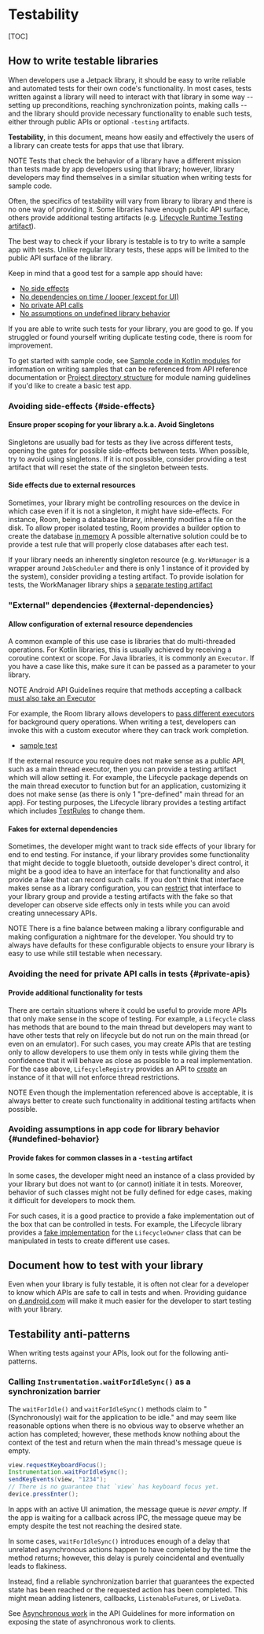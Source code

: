 # Testability

[TOC]

## How to write testable libraries

When developers use a Jetpack library, it should be easy to write reliable and
automated tests for their own code's functionality. In most cases, tests written
against a library will need to interact with that library in some way -- setting
up preconditions, reaching synchronization points, making calls -- and the
library should provide necessary functionality to enable such tests, either
through public APIs or optional `-testing` artifacts.

**Testability**, in this document, means how easily and effectively the users of
a library can create tests for apps that use that library.

NOTE Tests that check the behavior of a library have a different mission than
tests made by app developers using that library; however, library developers may
find themselves in a similar situation when writing tests for sample code.

Often, the specifics of testability will vary from library to library and there
is no one way of providing it. Some libraries have enough public API surface,
others provide additional testing artifacts (e.g.
[Lifecycle Runtime Testing artifact](https://maven.google.com/web/index.html?q=lifecycle#androidx.lifecycle:lifecycle-runtime-testing)).

The best way to check if your library is testable is to try to write a sample
app with tests. Unlike regular library tests, these apps will be limited to the
public API surface of the library.

Keep in mind that a good test for a sample app should have:

*   [No side effects](#side-effects)
*   [No dependencies on time / looper (except for UI)](#external-dependencies)
*   [No private API calls](#private-apis)
*   [No assumptions on undefined library behavior](#undefined-behavior)

If you are able to write such tests for your library, you are good to go. If you
struggled or found yourself writing duplicate testing code, there is room for
improvement.

To get started with sample code, see
[Sample code in Kotlin modules](api_guidelines.md#sample-code-in-kotlin-modules)
for information on writing samples that can be referenced from API reference
documentation or [Project directory structure](policies.md#directory-structure)
for module naming guidelines if you'd like to create a basic test app.

### Avoiding side-effects {#side-effects}

#### Ensure proper scoping for your library a.k.a. Avoid Singletons

Singletons are usually bad for tests as they live across different tests,
opening the gates for possible side-effects between tests. When possible, try to
avoid using singletons. If it is not possible, consider providing a test
artifact that will reset the state of the singleton between tests.

#### Side effects due to external resources

Sometimes, your library might be controlling resources on the device in which
case even if it is not a singleton, it might have side-effects. For instance,
Room, being a database library, inherently modifies a file on the disk. To allow
proper isolated testing, Room provides a builder option to create the database
[in memory](https://developer.android.com/reference/androidx/room/Room#inMemoryDatabaseBuilder\(android.content.Context,%20java.lang.Class%3CT%3E\))
A possible alternative solution could be to provide a test rule that will
properly close databases after each test.

If your library needs an inherently singleton resource (e.g. `WorkManager` is a
wrapper around `JobScheduler` and there is only 1 instance of it provided by the
system), consider providing a testing artifact. To provide isolation for tests,
the WorkManager library ships a
[separate testing artifact](https://developer.android.com/topic/libraries/architecture/workmanager/how-to/integration-testing)

### "External" dependencies {#external-dependencies}

#### Allow configuration of external resource dependencies

A common example of this use case is libraries that do multi-threaded
operations. For Kotlin libraries, this is usually achieved by receiving a
coroutine context or scope. For Java libraries, it is commonly an `Executor`. If
you have a case like this, make sure it can be passed as a parameter to your
library.

NOTE Android API Guidelines require that methods accepting a callback
[must also take an Executor](https://android.googlesource.com/platform/developers/docs/+/refs/heads/master/api-guidelines/index.md#callbacks-listener)

For example, the Room library allows developers to
[pass different executors](https://developer.android.com/reference/androidx/room/RoomDatabase.Builder#setQueryExecutor\(java.util.concurrent.Executor\))
for background query operations. When writing a test, developers can invoke this
with a custom executor where they can track work completion.

*   [sample test](https://cs.android.com/androidx/platform/frameworks/support/+/androidx-master-dev:room/integration-tests/kotlintestapp/src/androidTest/java/androidx/room/integration/kotlintestapp/test/SuspendingQueryTest.kt;l=672)

If the external resource you require does not make sense as a public API, such
as a main thread executor, then you can provide a testing artifact which will
allow setting it. For example, the Lifecycle package depends on the main thread
executor to function but for an application, customizing it does not make sense
(as there is only 1 "pre-defined" main thread for an app). For testing purposes,
the Lifecycle library provides a testing artifact which includes
[TestRules](https://cs.android.com/androidx/platform/frameworks/support/+/androidx-master-dev:arch/core-testing/src/main/java/androidx/arch/core/executor/testing/CountingTaskExecutorRule.java)
to change them.

#### Fakes for external dependencies

Sometimes, the developer might want to track side effects of your library for
end to end testing. For instance, if your library provides some functionality
that might decide to toggle bluetooth, outside developer's direct control, it
might be a good idea to have an interface for that functionality and also
provide a fake that can record such calls. If you don't think that interface
makes sense as a library configuration, you can
[restrict](https://cs.android.com/androidx/platform/frameworks/support/+/androidx-master-dev:annotation/annotation/src/main/java/androidx/annotation/RestrictTo.java)
that interface to your library group and provide a testing artifacts with the
fake so that developer can observe side effects only in tests while you can
avoid creating unnecessary APIs.

NOTE There is a fine balance between making a library configurable and making
configuration a nightmare for the developer. You should try to always have
defaults for these configurable objects to ensure your library is easy to use
while still testable when necessary.

### Avoiding the need for private API calls in tests {#private-apis}

#### Provide additional functionality for tests

There are certain situations where it could be useful to provide more APIs that
only make sense in the scope of testing. For example, a `Lifecycle` class has
methods that are bound to the main thread but developers may want to have other
tests that rely on lifecycle but do not run on the main thread (or even on an
emulator). For such cases, you may create APIs that are testing only to allow
developers to use them only in tests while giving them the confidence that it
will behave as close as possible to a real implementation. For the case above,
`LifecycleRegistry` provides an API to
[create](https://cs.android.com/androidx/platform/frameworks/support/+/androidx-master-dev:lifecycle/lifecycle-runtime/src/main/java/androidx/lifecycle/LifecycleRegistry.java;l=334)
an instance of it that will not enforce thread restrictions.

NOTE Even though the implementation referenced above is acceptable, it is always
better to create such functionality in additional testing artifacts when
possible.

### Avoiding assumptions in app code for library behavior {#undefined-behavior}

#### Provide fakes for common classes in a `-testing` artifact

In some cases, the developer might need an instance of a class provided by your
library but does not want to (or cannot) initiate it in tests. Moreover,
behavior of such classes might not be fully defined for edge cases, making it
difficult for developers to mock them.

For such cases, it is a good practice to provide a fake implementation out of
the box that can be controlled in tests. For example, the Lifecycle library
provides a
[fake implementation](https://cs.android.com/androidx/platform/frameworks/support/+/androidx-master-dev:lifecycle/lifecycle-runtime-testing/src/main/java/androidx/lifecycle/testing/TestLifecycleOwner.kt)
for the `LifecycleOwner` class that can be manipulated in tests to create
different use cases.

## Document how to test with your library

Even when your library is fully testable, it is often not clear for a developer
to know which APIs are safe to call in tests and when. Providing guidance on
[d.android.com](https://d.android.com) will make it much easier for the
developer to start testing with your library.

## Testability anti-patterns

When writing tests against your APIs, look out for the following anti-patterns.

### Calling `Instrumentation.waitForIdleSync()` as a synchronization barrier

The `waitForIdle()` and `waitForIdleSync()` methods claim to "(Synchronously)
wait for the application to be idle." and may seem like reasonable options when
there is no obvious way to observe whether an action has completed; however,
these methods know nothing about the context of the test and return when the
main thread's message queue is empty.

```java {.bad}
view.requestKeyboardFocus();
Instrumentation.waitForIdleSync();
sendKeyEvents(view, "1234");
// There is no guarantee that `view` has keyboard focus yet.
device.pressEnter();
```

In apps with an active UI animation, the message queue is _never empty_. If the
app is waiting for a callback across IPC, the message queue may be empty despite
the test not reaching the desired state.

In some cases, `waitForIdleSync()` introduces enough of a delay that unrelated
asynchronous actions happen to have completed by the time the method returns;
however, this delay is purely coincidental and eventually leads to flakiness.

Instead, find a reliable synchronization barrier that guarantees the expected
state has been reached or the requested action has been completed. This might
mean adding listeners, callbacks, `ListenableFuture`s, or `LiveData`.

See [Asynchronous work](api_guidelines.md#async) in the API Guidelines for more
information on exposing the state of asynchronous work to clients.
